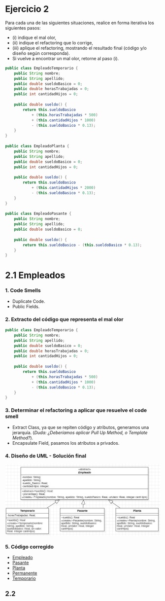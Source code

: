 # Ejercicio 2
Para cada una de las siguientes situaciones, realice en forma iterativa los siguientes pasos:
- (i) indique el mal olor,
- (ii) indique el refactoring que lo corrige,
- (iii) aplique el refactoring, mostrando el resultado final (código y/o diseño según corresponda).
- Si vuelve a encontrar un mal olor, retorne al paso (i).
  
```java
public class EmpleadoTemporario {
    public String nombre;
    public String apellido;
    public double sueldoBasico = 0;
    public double horasTrabajadas = 0;
    public int cantidadHijos = 0;

    public double sueldo() {
        return this.sueldoBasico
            + (this.horasTrabajadas * 500)
            + (this.cantidadHijos * 1000)
            - (this.sueldoBasico * 0.13);
    }
}

public class EmpleadoPlanta {
    public String nombre;
    public String apellido;
    public double sueldoBasico = 0;
    public int cantidadHijos = 0;

    public double sueldo() {
        return this.sueldoBasico
            + (this.cantidadHijos * 2000)
            - (this.sueldoBasico * 0.13);
    }
}

public class EmpleadoPasante {
    public String nombre;
    public String apellido;
    public double sueldoBasico = 0;

    public double sueldo() {
        return this.sueldoBasico - (this.sueldoBasico * 0.13);
    }
}

```

# 2.1 Empleados

### 1. Code Smells 
- Duplicate Code.
- Public Fields.

### 2. Extracto del código que representa el mal olor

```java
public class EmpleadoTemporario {
    public String nombre;
    public String apellido;
    public double sueldoBasico = 0;
    public double horasTrabajadas = 0;
    public int cantidadHijos = 0;

    public double sueldo() {
        return this.sueldoBasico
            + (this.horasTrabajadas * 500)
            + (this.cantidadHijos * 1000)
            - (this.sueldoBasico * 0.13);
    }
}
```

### 3. Determinar el refactoring a aplicar que resuelve el code smell

- Extract Class, ya que se repiten código y atributos, generamos una jerarquía. (*Duda: ¿Deberíamos aplicar Pull Up Method, o Template Method?*).
- Encapsulate Field, pasamos los atributos a privados.
  
### 4. Diseño de UML - Solución final

![alt text](image.png)

### 5. Código corregido

- [Empleado](./UMLyArchivos/Empleado.java)
- [Pasante](./UMLyArchivos/Pasante.java)
- [Planta](./UMLyArchivos/Planta.java)
- [Permanente](./UMLyArchivos/Permanente.java)
- [Temporario](./UMLyArchivos/Temporario.java)

## 2.2
